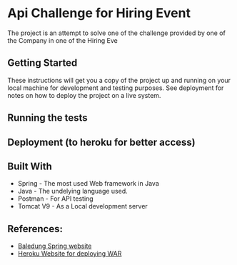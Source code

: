 # Api Challenge for Hiring Event

The project is an attempt to solve one of the challenge provided by one of the Company in one of the Hiring Eve

## Getting Started

These instructions will get you a copy of the project up and running on your local machine for development and testing purposes. See deployment for notes on how to deploy the project on a live system.

## Running the tests

<!-- Giving the link to the heroku deployment and mentioning the response ot the link -->

## Deployment (to heroku for better access)

<!-- Deploying the war onto Heroku and testing with the link
 -->

## Built With

- Spring - The most used Web framework in Java
- Java - The undelying language used.
- Postman - For API testing
- Tomcat V9 - As a Local development server

## References:

- [Baledung Spring website](https://www.baeldung.com/)
- [Heroku Website for deploying WAR](https://devcenter.heroku.com/articles/war-deployment)
